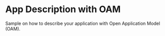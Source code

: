 # App Description with OAM

Sample on how to describe your application with Open Application Model (OAM).